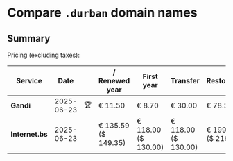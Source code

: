 # Compare `.durban` domain names

## Summary

Pricing (excluding taxes):

| Service | Date |  | / Renewed year | First year | Transfer | Restoration |
|--|--|--|--|--|--|--|
| **Gandi** | 2025-06-23 | 🏆 | € 11.50 | € 8.70 | € 30.00 | € 78.56 |
| **Internet.bs** | 2025-06-23 |  | € 135.59<br>($ 149.35) | € 118.00<br>($ 130.00) | € 118.00<br>($ 130.00) | € 199.15<br>($ 219.39) |
